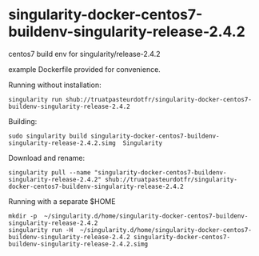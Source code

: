 # singularity-docker-centos7-buildenv-singularity-release-2.4.2
centos7 build env for singularity/release-2.4.2

example Dockerfile provided for convenience.

Running without installation:
```
singularity run shub://truatpasteurdotfr/singularity-docker-centos7-buildenv-singularity-release-2.4.2
```
Building:
```
sudo singularity build singularity-docker-centos7-buildenv-singularity-release-2.4.2.simg  Singularity
```
Download and rename:
```
singularity pull --name "singularity-docker-centos7-buildenv-singularity-release-2.4.2" shub://truatpasteurdotfr/singularity-docker-centos7-buildenv-singularity-release-2.4.2
```
Running with a separate $HOME 
```
mkdir -p  ~/singularity.d/home/singularity-docker-centos7-buildenv-singularity-release-2.4.2
singularity run -H  ~/singularity.d/home/singularity-docker-centos7-buildenv-singularity-release-2.4.2 singularity-docker-centos7-buildenv-singularity-release-2.4.2.simg
```
